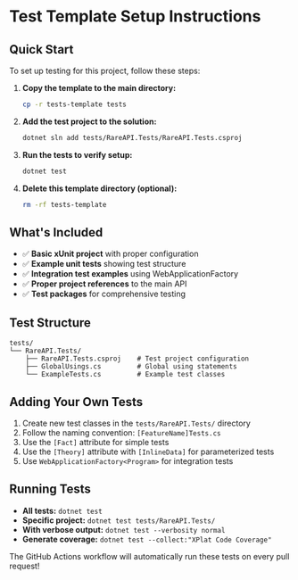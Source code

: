 # Test Template Setup Instructions

## Quick Start

To set up testing for this project, follow these steps:

1. **Copy the template to the main directory:**
   ```bash
   cp -r tests-template tests
   ```

2. **Add the test project to the solution:**
   ```bash
   dotnet sln add tests/RareAPI.Tests/RareAPI.Tests.csproj
   ```

3. **Run the tests to verify setup:**
   ```bash
   dotnet test
   ```

4. **Delete this template directory (optional):**
   ```bash
   rm -rf tests-template
   ```

## What's Included

- ✅ **Basic xUnit project** with proper configuration
- ✅ **Example unit tests** showing test structure
- ✅ **Integration test examples** using WebApplicationFactory
- ✅ **Proper project references** to the main API
- ✅ **Test packages** for comprehensive testing

## Test Structure

```
tests/
└── RareAPI.Tests/
    ├── RareAPI.Tests.csproj    # Test project configuration
    ├── GlobalUsings.cs         # Global using statements
    └── ExampleTests.cs         # Example test classes
```

## Adding Your Own Tests

1. Create new test classes in the `tests/RareAPI.Tests/` directory
2. Follow the naming convention: `[FeatureName]Tests.cs`
3. Use the `[Fact]` attribute for simple tests
4. Use the `[Theory]` attribute with `[InlineData]` for parameterized tests
5. Use `WebApplicationFactory<Program>` for integration tests

## Running Tests

- **All tests:** `dotnet test`
- **Specific project:** `dotnet test tests/RareAPI.Tests/`
- **With verbose output:** `dotnet test --verbosity normal`
- **Generate coverage:** `dotnet test --collect:"XPlat Code Coverage"`

The GitHub Actions workflow will automatically run these tests on every pull request!